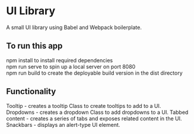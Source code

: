 # UI Library

A small UI library using Babel and Webpack boilerplate.

## To run this app

  npm install to install required dependencies  
  npm run serve to spin up a local server on port 8080  
  npm run build to create the deployable build version in the dist directory  

  ## Functionality
  Tooltip - creates a tooltip Class to create tooltips to add to a UI.  
  Dropdowns - creates a dropdown Class to add dropdowns to a UI.
  Tabbed content - creates a series of tabs and exposes related content in the UI.
  Snackbars - displays an alert-type UI element.
